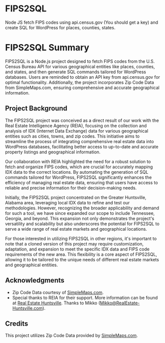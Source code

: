# FIPS2SQL
Node JS fetch FIPS codes using api.census.gov (You should get a key) and create SQL for WordPress for places, counties, states.
# FIPS2SQL Summary

FIPS2SQL is a Node.js project designed to fetch FIPS codes from the U.S. Census Bureau API for various geographical entities like places, counties, and states, and then generate SQL commands tailored for WordPress databases. Users are reminded to obtain an API key from api.census.gov for optimal functionality. Additionally, the project incorporates Zip Code Data from SimpleMaps.com, ensuring comprehensive and accurate geographical information.

## Project Background

The FIPS2SQL project was conceived as a direct result of our work with the Real Estate Intelligence Agency (REIA), focusing on the collection and analysis of IDX (Internet Data Exchange) data for various geographical entities such as cities, towns, and zip codes. This initiative aims to streamline the process of integrating comprehensive real estate data into WordPress databases, facilitating better access to up-to-date and accurate property listings and geographical information.

Our collaboration with REIA highlighted the need for a robust solution to fetch and organize FIPS codes, which are crucial for accurately mapping IDX data to the correct locations. By automating the generation of SQL commands tailored for WordPress, FIPS2SQL significantly enhances the efficiency of managing real estate data, ensuring that users have access to reliable and precise information for their decision-making needs.

Initially, the FIPS2SQL project concentrated on the Greater Huntsville, Alabama area, leveraging local IDX data to refine and test our methodologies. However, recognizing the broader applicability and demand for such a tool, we have since expanded our scope to include Tennessee, Georgia, and beyond. This expansion not only demonstrates the project's versatility and scalability but also underscores the potential for FIPS2SQL to serve a wide range of real estate markets and geographical locations.

For those interested in utilizing FIPS2SQL in other regions, it's important to note that a cloned version of this project may require customization, adaptation, and expansion to meet the specific IDX data and FIPS code requirements of the new area. This flexibility is a core aspect of FIPS2SQL, allowing it to be tailored to the unique needs of different real estate markets and geographical entities.

## Acknowledgments
- Zip Code Data courtesy of [SimpleMaps.com](https://simplemaps.com/data/us-zips).
- Special thanks to REIA for their support. More information can be found at [Real Estate Huntsville](https://realestate-huntsville.com). Thanks to Mikko ([Mikko@RealEstate-Huntsville.com](mailto:Mikko@RealEstate-Huntsville.com)).
## Credits
This project utilizes Zip Code Data provided by [SimpleMaps.com](https://simplemaps.com/data/us-zips).
